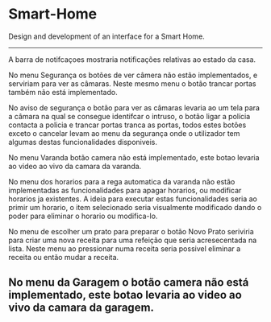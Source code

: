 # Smart-Home
Design and development of an interface for a Smart Home.

--------------
A barra de notifcaçoes mostraria notificações relativas ao estado da casa.

No menu Segurança os botões de ver câmera não estão implementados, e serviriam para ver as câmaras.
Neste mesmo menu o botão trancar portas também não está implementado.

No aviso de segurança o botão para ver as câmaras levaria ao um tela para a câmara na qual se consegue identifcar o intruso, o botão ligar a polícia
contacta a policia e trancar portas tranca as portas, todos estes botôes exceto o cancelar levam ao menu da segurança onde o utilizador tem algumas destas
funcionalidades disponiveis.

No menu Varanda botão camera não está implementado, este botao levaria ao video ao vivo da camara da varanda.

No menu dos horarios para a rega automatica da varanda não estão implementadas as funcionalidades para apagar horarios, ou modificar horarios ja existentes.
A ideia para executar estas funcionalidades seria ao primir um horario, o item selecionado seria visualmente modificado dando o poder para eliminar o horario
ou modifica-lo. 

No menu de escolher um prato para preparar o botão Novo Prato seriviria para criar uma nova receita para uma refeição que seria acresecentada na lista.
Neste menu ao pressionar numa receita seria possivel eliminar a receita ou então mudar a receita.

No menu da Garagem o botão camera não está implementado, este botao levaria ao video ao vivo da camara da garagem.
--------------
